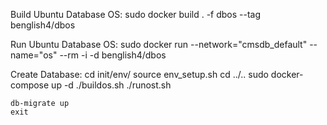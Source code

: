 Build Ubuntu Database OS:
  sudo docker build . -f dbos --tag benglish4/dbos

Run Ubuntu Database OS:
  sudo docker run --network="cmsdb_default" --name="os" --rm -i -d benglish4/dbos


Create Database:
	cd init/env/
	source env_setup.sh
	cd ../..
	sudo docker-compose up -d
	./buildos.sh
	./runost.sh

	db-migrate up
	exit
